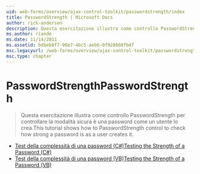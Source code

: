 ```yaml
---
uid: web-forms/overview/ajax-control-toolkit/passwordstrength/index
title: PasswordStrength | Microsoft Docs
author: rick-anderson
description: Questa esercitazione illustra come controllo PasswordStrength per controllare la modalità sicura è una password come un utente lo crea.
ms.author: riande
ms.date: 11/14/2011
ms.assetid: bdbeb8f7-90e7-4bc5-aeb6-0f928660fb4f
msc.legacyurl: /web-forms/overview/ajax-control-toolkit/passwordstrength
msc.type: chapter
---
```

<a name="passwordstrength"></a><span data-ttu-id="6ee80-103">PasswordStrength</span><span class="sxs-lookup"><span data-stu-id="6ee80-103">PasswordStrength</span></span>
====================
> <span data-ttu-id="6ee80-104">Questa esercitazione illustra come controllo PasswordStrength per controllare la modalità sicura è una password come un utente lo crea.</span><span class="sxs-lookup"><span data-stu-id="6ee80-104">This tutorial shows how to PasswordStrength control to check how strong a password is as a user creates it.</span></span>


- [<span data-ttu-id="6ee80-105">Test della complessità di una password (C#)</span><span class="sxs-lookup"><span data-stu-id="6ee80-105">Testing the Strength of a Password (C#)</span></span>](testing-the-strength-of-a-password-cs.md)
- [<span data-ttu-id="6ee80-106">Test della complessità di una password (VB)</span><span class="sxs-lookup"><span data-stu-id="6ee80-106">Testing the Strength of a Password (VB)</span></span>](testing-the-strength-of-a-password-vb.md)
